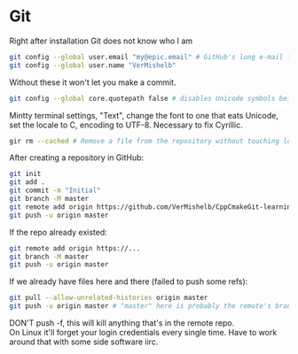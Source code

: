 # Git
Right after installation Git does not know who I am
```sh
git config --global user.email "my@epic.email" # GitHub's long e-mail from account settings works.
git config --global user.name "VerMishelb"
```

Without these it won't let you make a commit.
```sh
git config --global core.quotepath false # disables Unicode symbols being displayed in a JSON manner.
```
Mintty terminal settings, "Text", change the font to one that eats Unicode, set the locale to C, encoding to UTF-8. Necessary to fix Cyrillic.
```sh
gir rm --cached # Remove a file from the repository without touching local copy.
```

After creating a repository in GitHub:
```sh
git init
git add .
git commit -m "Initial"
git branch -M master
git remote add origin https://github.com/VerMishelb/CppCmakeGit-learning-minefield.git
git push -u origin master
```

If the repo already existed:
```sh
git remote add origin https://...
git branch -M master
git push -u origin master
```
If we already have files here and there (failed to push some refs):
```sh
git pull --allow-unrelated-histories origin master
git push -u origin master # "master" here is probably the remote's branch, so it may be "main" if github is drunk.
```
DON'T push -f, this will kill anything that's in the remote repo.  
On Linux it'll forget your login credentials every single time. Have to work around that with some side software iirc.